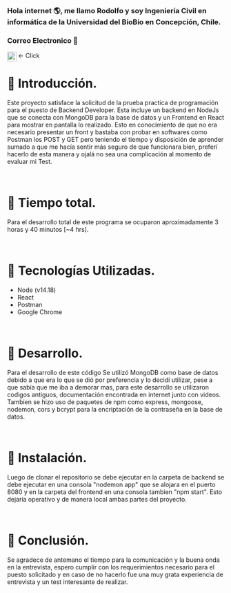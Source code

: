 ### Hola internet :earth_americas:, me llamo Rodolfo y soy Ingeniería Civil en informática de la Universidad del BioBío en Concepción, Chile.


### Correo Electronico :leaves:
 <- Click [<img align="left" alt="rcuevaspantoja | Gmail" width="22px" src="https://cdn.jsdelivr.net/npm/simple-icons@3.5.0/icons/gmail.svg" />][Gmail]
<br />

# :bookmark_tabs: Introducción.

Este proyecto satisface la solicitud de la prueba practica de programación para el puesto de Backend Developer. Esta incluye un backend en NodeJs que se conecta con MongoDB para la base de datos y un Frontend en React para mostrar en pantalla lo realizado. Esto en conocimiento de que no era necesario presentar un front y bastaba con probar en softwares como Postman los POST y GET pero teniendo el tiempo y disposición de aprender sumado a que me hacía sentir más seguro de que funcionara bien, preferí hacerlo de esta manera y ojalá no sea una complicación al momento de evaluar mi Test.

<br />

# :bookmark_tabs: Tiempo total.

Para el desarrollo total de este programa se ocuparon aproximadamente 3 horas y 40 minutos [~4 hrs].

<br />

# :bookmark_tabs: Tecnologías Utilizadas.

 - Node (v14.18)
 - React
 - Postman
 - Google Chrome

<br />

# :bookmark_tabs: Desarrollo.

Para el desarrollo de este código Se utilizó MongoDB como base de datos debido a que era lo que se dió por preferencia y lo decidí utilizar, pese a que sabía que me iba a demorar mas, para este desarrollo se utilizaron codigos antiguos, documentación encontrada en internet junto con videos. Tambien se hizo uso de paquetes de npm como express, mongoose, nodemon, cors y bcrypt para la encriptación de la contraseña en la base de datos.

<br />

# :bookmark_tabs: Instalación.

Luego de clonar el repositorio se debe ejecutar en la carpeta de backend se debe ejecutar en una consola "nodemon app" que se alojara en el puerto 8080 y en la carpeta del frontend en una consola tambien "npm start". Esto dejaría operativo y de manera local ambas partes del proyecto.

<br />

# :bookmark_tabs: Conclusión.

Se agradece de antemano el tiempo para la comunicación y la buena onda en la entrevista, espero cumplir con los requerimientos necesario para el puesto solicitado y en caso de no hacerlo fue una muy grata experiencia de entrevista y un test interesante de realizar.


[Gmail]: mailto:rcuevaspantoja@gmail.com
